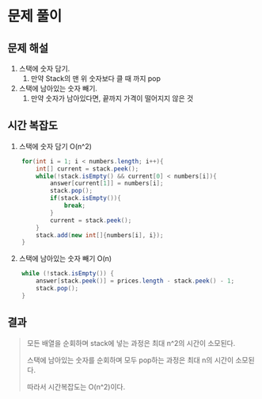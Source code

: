 # 문제 풀이

## 문제 해설

1. 스택에 숫자 담기.
    1. 만약 Stack의 맨 위  숫자보다 클 때 까지 pop
2. 스택에 남아있는 숫자 빼기.
    1. 만약 숫자가 남아있다면, 끝까지 가격이 떨어지지 않은 것
## 시간 복잡도

1. 스택에 숫자 담기 O(n^2)
```java
    for(int i = 1; i < numbers.length; i++){
        int[] current = stack.peek();
        while(!stack.isEmpty() && current[0] < numbers[i]){
            answer[current[1]] = numbers[i];
            stack.pop();
            if(stack.isEmpty()){
                break;
            }
            current = stack.peek();
        }
        stack.add(new int[]{numbers[i], i});
    }
```

2. 스택에 남아있는 숫자 빼기 O(n)
```java 
    while (!stack.isEmpty()) {
        answer[stack.peek()] = prices.length - stack.peek() - 1;
        stack.pop();
    }
```
## 결과

> 모든 배열을 순회하며 stack에 넣는 과정은 최대 n^2의 시간이 소모된다.
>
> 스택에 남아있는 숫자를 순회하며 모두 pop하는 과정은 최대 n의 시간이 소모된다.
>
> 따라서 시간복잡도는 O(n^2)이다.